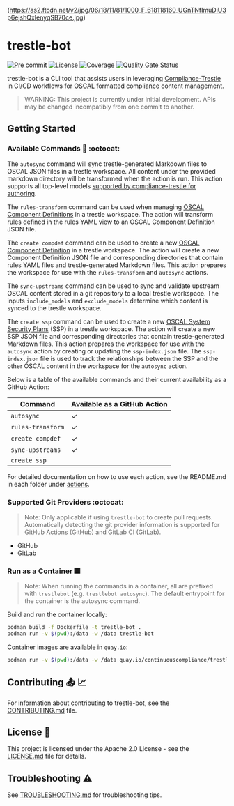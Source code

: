 (https://as2.ftcdn.net/v2/jpg/06/18/11/81/1000_F_618118160_UGnTNfImuDiU3p6ejshQxIenyqSB70ce.jpg)
# trestle-bot

[![Pre commit](https://img.shields.io/badge/pre--commit-enabled-brightgreen?logo=pre-commit&logoColor=white)](https://github.com/pre-commit/pre-commit)
[![License](https://img.shields.io/badge/license-apache-blue.svg)](http://www.apache.org/licenses/LICENSE-2.0.html)
[![Coverage](https://sonarcloud.io/api/project_badges/measure?project=rh-psce_trestle-bot&metric=coverage)](https://sonarcloud.io/summary/new_code?id=rh-psce_trestle-bot)
[![Quality Gate Status](https://sonarcloud.io/api/project_badges/measure?project=rh-psce_trestle-bot&metric=alert_status)](https://sonarcloud.io/summary/new_code?id=rh-psce_trestle-bot)



trestle-bot is a CLI tool that assists users in leveraging [Compliance-Trestle](https://github.com/oscal-compass/compliance-trestle) in CI/CD workflows for [OSCAL](https://github.com/usnistgov/OSCAL) formatted compliance content management.

> WARNING: This project is currently under initial development. APIs may be changed incompatibly from one commit to another.

## Getting Started

### Available Commands :memo: :octocat:

The `autosync` command will sync trestle-generated Markdown files to OSCAL JSON files in a trestle workspace. All content under the provided markdown directory will be transformed when the action is run. This action supports all top-level models [supported by compliance-trestle for authoring](https://oscal-compass.github.io/compliance-trestle/tutorials/ssp_profile_catalog_authoring/ssp_profile_catalog_authoring/).

The `rules-transform` command can be used when managing [OSCAL Component Definitions](https://pages.nist.gov/OSCAL-Reference/models/v1.1.1/component-definition/json-outline/) in a trestle workspace. The action will transform rules defined in the rules YAML view to an OSCAL Component Definition JSON file.

The `create compdef` command can be used to create a new [OSCAL Component Definition](https://pages.nist.gov/OSCAL-Reference/models/v1.1.1/component-definition/json-outline/) in a trestle workspace. The action will create a new Component Definition JSON file and corresponding directories that contain rules YAML files and trestle-generated Markdown files. This action prepares the workspace for use with the `rules-transform` and `autosync` actions.

The `sync-upstreams` command can be used to sync and validate upstream OSCAL content stored in a git repository to a local trestle workspace. The inputs `include_models` and `exclude_models` determine which content is synced to the trestle workspace.

The `create ssp` command can be used to create a new [OSCAL System Security Plans](https://pages.nist.gov/OSCAL-Reference/models/v1.1.1/system-security-plan/json-outline/) (SSP) in a trestle workspace. The action will create a new SSP JSON file and corresponding directories that contain trestle-generated Markdown files. This action prepares the workspace for use with the `autosync` action by creating or updating the `ssp-index.json` file. The `ssp-index.json` file is used to track the relationships between the SSP and the other OSCAL content in the workspace for the `autosync` action.

Below is a table of the available commands and their current availability as a GitHub Action:

| Command           | Available as a GitHub Action |
|-------------------|------------------------------|
| `autosync`        | &#10003;                     |
| `rules-transform` | &#10003;                     |                   
| `create compdef`  | &#10003;                     |
| `sync-upstreams`  | &#10003;                     |
| `create ssp`      |                              |

For detailed documentation on how to use each action, see the README.md in each folder under [actions](./actions/).

### Supported Git Providers :octocat:

> Note: Only applicable if using `trestle-bot` to create pull requests. Automatically detecting the git
provider information is supported for GitHub Actions (GitHub) and GitLab CI (GitLab).

- GitHub
- GitLab

### Run as a Container :fireworks:

> Note: When running the commands in a container, all are prefixed with `trestlebot` (e.g. `trestlebot autosync`). The default entrypoint for the container is the autosync command.

Build and run the container locally:

```bash
podman build -f Dockerfile -t trestle-bot .
podman run -v $(pwd):/data -w /data trestle-bot
```

Container images are available in `quay.io`:

```bash
podman run -v $(pwd):/data -w /data quay.io/continuouscompliance/trestle-bot:<tag>
```

## Contributing :outbox_tray: :chart_with_upwards_trend:

For information about contributing to trestle-bot, see the [CONTRIBUTING.md](./CONTRIBUTING.md) file.

## License :page_facing_up:

This project is licensed under the Apache 2.0 License - see the [LICENSE.md](LICENSE) file for details.

## Troubleshooting :warning:

See [TROUBLESHOOTING.md](./TROUBLESHOOTING.md) for troubleshooting tips.
